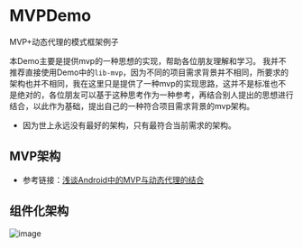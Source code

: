 # MVPDemo
MVP+动态代理的模式框架例子

本Demo主要是提供mvp的一种思想的实现，帮助各位朋友理解和学习。
我并不推荐直接使用Demo中的`lib-mvp`，因为不同的项目需求背景并不相同，所要求的架构也并不相同，我在这里只是提供了一种mvp的实现思路，这并不是标准也不是绝对的，各位朋友可以基于这种思考作为一种参考，再结合别人提出的思想进行结合，以此作为基础，提出自己的一种符合项目需求背景的mvp架构。

- 因为世上永远没有最好的架构，只有最符合当前需求的架构。

## MVP架构
* 参考链接：[浅谈Android中的MVP与动态代理的结合](https://blog.csdn.net/yang542397/article/details/78074629)

## 组件化架构
 ![image](https://github.com/gpyAngyoujun/MVPDemo/raw/master/photos/MvpDemo.png)
